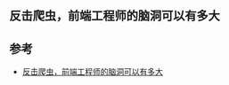 ## 反击爬虫，前端工程师的脑洞可以有多大




## 参考

- [反击爬虫，前端工程师的脑洞可以有多大](http://imweb.io/topic/595b7161d6ca6b4f0ac71f05)
